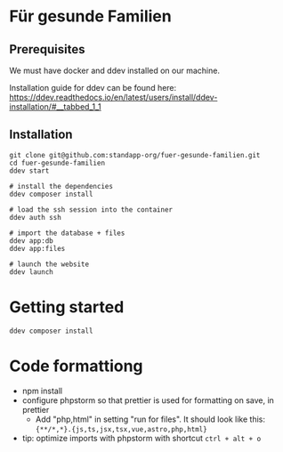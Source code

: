 # Für gesunde Familien

## Prerequisites

We must have docker and ddev installed on our machine.

Installation guide for ddev can be found here:
https://ddev.readthedocs.io/en/latest/users/install/ddev-installation/#__tabbed_1_1

## Installation

```
git clone git@github.com:standapp-org/fuer-gesunde-familien.git
cd fuer-gesunde-familien
ddev start

# install the dependencies
ddev composer install

# load the ssh session into the container
ddev auth ssh

# import the database + files
ddev app:db
ddev app:files

# launch the website
ddev launch
```

# Getting started

```shell
ddev composer install
```

# Code formattiong

* npm install
* configure phpstorm so that prettier is used for formatting on save, in prettier
    * Add "php,html" in setting "run for files". It should look like this: `{**/*,*}.{js,ts,jsx,tsx,vue,astro,php,html}`
* tip: optimize imports with phpstorm with shortcut `ctrl + alt + o`
